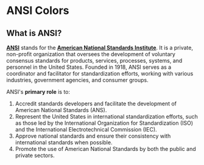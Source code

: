 # ANSI Colors

## What is ANSI?

[__ANSI__](https://ansi.org/) stands for the [__American National Standards Institute__](https://ansi.org/). It is a private, non-profit organization that oversees the development of voluntary consensus standards for products, services, processes, systems, and personnel in the United States. Founded in 1918, ANSI serves as a coordinator and facilitator for standardization efforts, working with various industries, government agencies, and consumer groups.

ANSI's __primary role__ is to:

1. Accredit standards developers and facilitate the development of American National Standards (ANS).
2. Represent the United States in international standardization efforts, such as those led by the International Organization for Standardization (ISO) and the International Electrotechnical Commission (IEC).
3. Approve national standards and ensure their consistency with international standards when possible.
4. Promote the use of American National Standards by both the public and private sectors.

